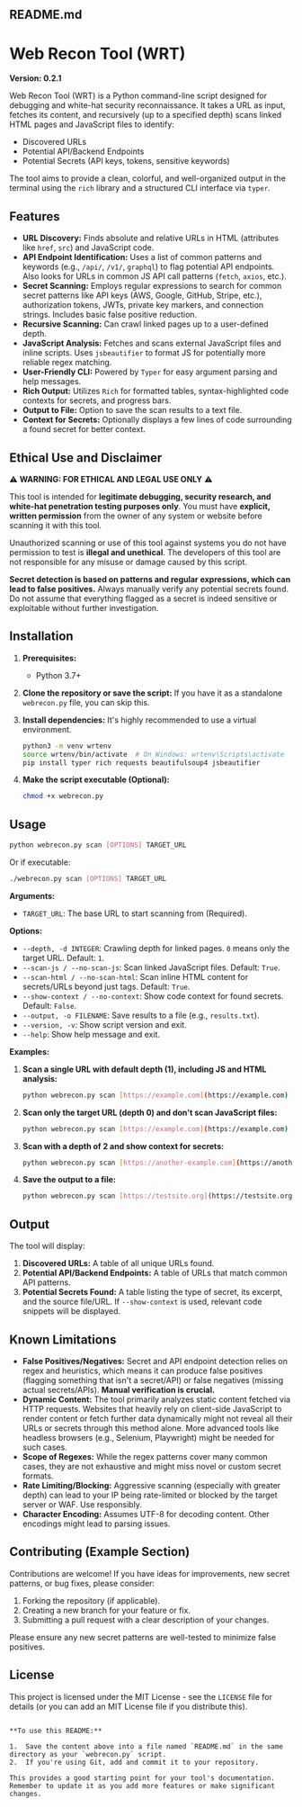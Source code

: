 ## README.md

# Web Recon Tool (WRT)

**Version: 0.2.1**

Web Recon Tool (WRT) is a Python command-line script designed for debugging and white-hat security reconnaissance. It takes a URL as input, fetches its content, and recursively (up to a specified depth) scans linked HTML pages and JavaScript files to identify:

* Discovered URLs
* Potential API/Backend Endpoints
* Potential Secrets (API keys, tokens, sensitive keywords)

The tool aims to provide a clean, colorful, and well-organized output in the terminal using the `rich` library and a structured CLI interface via `typer`.

## Features

* **URL Discovery:** Finds absolute and relative URLs in HTML (attributes like `href`, `src`) and JavaScript code.
* **API Endpoint Identification:** Uses a list of common patterns and keywords (e.g., `/api/`, `/v1/`, `graphql`) to flag potential API endpoints. Also looks for URLs in common JS API call patterns (`fetch`, `axios`, etc.).
* **Secret Scanning:** Employs regular expressions to search for common secret patterns like API keys (AWS, Google, GitHub, Stripe, etc.), authorization tokens, JWTs, private key markers, and connection strings. Includes basic false positive reduction.
* **Recursive Scanning:** Can crawl linked pages up to a user-defined depth.
* **JavaScript Analysis:** Fetches and scans external JavaScript files and inline scripts. Uses `jsbeautifier` to format JS for potentially more reliable regex matching.
* **User-Friendly CLI:** Powered by `Typer` for easy argument parsing and help messages.
* **Rich Output:** Utilizes `Rich` for formatted tables, syntax-highlighted code contexts for secrets, and progress bars.
* **Output to File:** Option to save the scan results to a text file.
* **Context for Secrets:** Optionally displays a few lines of code surrounding a found secret for better context.

## Ethical Use and Disclaimer

⚠️ **WARNING: FOR ETHICAL AND LEGAL USE ONLY** ⚠️

This tool is intended for **legitimate debugging, security research, and white-hat penetration testing purposes only**. You must have **explicit, written permission** from the owner of any system or website before scanning it with this tool.

Unauthorized scanning or use of this tool against systems you do not have permission to test is **illegal and unethical**. The developers of this tool are not responsible for any misuse or damage caused by this script.

**Secret detection is based on patterns and regular expressions, which can lead to false positives.** Always manually verify any potential secrets found. Do not assume that everything flagged as a secret is indeed sensitive or exploitable without further investigation.

## Installation

1.  **Prerequisites:**
    * Python 3.7+

2.  **Clone the repository or save the script:**
    If you have it as a standalone `webrecon.py` file, you can skip this.

3.  **Install dependencies:**
    It's highly recommended to use a virtual environment.

    ```bash
    python3 -m venv wrtenv
    source wrtenv/bin/activate  # On Windows: wrtenv\Scripts\activate
    pip install typer rich requests beautifulsoup4 jsbeautifier
    ```

4.  **Make the script executable (Optional):**
    ```bash
    chmod +x webrecon.py
    ```

## Usage

```bash
python webrecon.py scan [OPTIONS] TARGET_URL
```

Or if executable:

```bash
./webrecon.py scan [OPTIONS] TARGET_URL
```

**Arguments:**

* `TARGET_URL`: The base URL to start scanning from (Required).

**Options:**

* `--depth, -d INTEGER`: Crawling depth for linked pages. `0` means only the target URL. Default: `1`.
* `--scan-js / --no-scan-js`: Scan linked JavaScript files. Default: `True`.
* `--scan-html / --no-scan-html`: Scan inline HTML content for secrets/URLs beyond just tags. Default: `True`.
* `--show-context / --no-context`: Show code context for found secrets. Default: `False`.
* `--output, -o FILENAME`: Save results to a file (e.g., `results.txt`).
* `--version, -v`: Show script version and exit.
* `--help`: Show help message and exit.

**Examples:**

1.  **Scan a single URL with default depth (1), including JS and HTML analysis:**
    ```bash
    python webrecon.py scan [https://example.com](https://example.com)
    ```

2.  **Scan only the target URL (depth 0) and don't scan JavaScript files:**
    ```bash
    python webrecon.py scan [https://example.com](https://example.com) --depth 0 --no-scan-js
    ```

3.  **Scan with a depth of 2 and show context for secrets:**
    ```bash
    python webrecon.py scan [https://another-example.com](https://another-example.com) --depth 2 --show-context
    ```

4.  **Save the output to a file:**
    ```bash
    python webrecon.py scan [https://testsite.org](https://testsite.org) -o report.txt
    ```

## Output

The tool will display:

1.  **Discovered URLs:** A table of all unique URLs found.
2.  **Potential API/Backend Endpoints:** A table of URLs that match common API patterns.
3.  **Potential Secrets Found:** A table listing the type of secret, its excerpt, and the source file/URL. If `--show-context` is used, relevant code snippets will be displayed.

## Known Limitations

* **False Positives/Negatives:** Secret and API endpoint detection relies on regex and heuristics, which means it can produce false positives (flagging something that isn't a secret/API) or false negatives (missing actual secrets/APIs). **Manual verification is crucial.**
* **Dynamic Content:** The tool primarily analyzes static content fetched via HTTP requests. Websites that heavily rely on client-side JavaScript to render content or fetch further data dynamically might not reveal all their URLs or secrets through this method alone. More advanced tools like headless browsers (e.g., Selenium, Playwright) might be needed for such cases.
* **Scope of Regexes:** While the regex patterns cover many common cases, they are not exhaustive and might miss novel or custom secret formats.
* **Rate Limiting/Blocking:** Aggressive scanning (especially with greater depth) can lead to your IP being rate-limited or blocked by the target server or WAF. Use responsibly.
* **Character Encoding:** Assumes UTF-8 for decoding content. Other encodings might lead to parsing issues.

## Contributing (Example Section)

Contributions are welcome! If you have ideas for improvements, new secret patterns, or bug fixes, please consider:

1.  Forking the repository (if applicable).
2.  Creating a new branch for your feature or fix.
3.  Submitting a pull request with a clear description of your changes.

Please ensure any new secret patterns are well-tested to minimize false positives.

## License

This project is licensed under the MIT License - see the `LICENSE` file for details (or you can add an MIT License file if you distribute this).
```

**To use this README:**

1.  Save the content above into a file named `README.md` in the same directory as your `webrecon.py` script.
2.  If you're using Git, add and commit it to your repository.

This provides a good starting point for your tool's documentation. Remember to update it as you add more features or make significant changes.